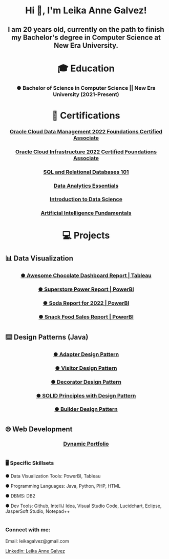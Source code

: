 <h1 align="center">Hi 👋, I'm Leika Anne Galvez!</h1>
<h2 align="center">I am 20 years old, currently on the path to finish my Bachelor's degree in Computer Science at New Era University.</h2>

#

<h1 align="center">🎓 Education</h1>
<h3 align="center">● Bachelor of Science in Computer Science || New Era University (2021-Present)</h3>

#
#

<h1 align="center">📃 Certifications</h1>
<h3 align="center"><a href="https://catalog-education.oracle.com/pls/certview/sharebadge?id=0AF86543B254D63A15DECB0C62AA63A8731AEC360E0EACC6D830EC6EAC802575&fbclid=IwAR1w8PQ5IpybsCwhuq6T_wNleDiIb05GSwbscs5jcVorS9rMQg41md2BUos">Oracle Cloud Data Management 2022 Foundations Certified Associate</a></h3>
<h3 align="center"><a href="https://catalog-education.oracle.com/pls/certview/sharebadge?id=648B9D3F38D4158A510C1D1577345C31943428707DC74E1780D3A7696B0FB36E&fbclid=IwAR1WhLU39o665MXjbBgeYuSrG3mrxMdXR_L9-MSaKN46hPzdl9lT1mG3q6A">Oracle Cloud Infrastructure 2022 Certified Foundations Associate</a></h3>
<h3 align="center"><a href="https://courses.cognitiveclass.ai/certificates/270dc97749644b7a8098b233a9a3f7f0">SQL and Relational Databases 101</a></h3>
<h3 align="center"><a href="https://www.credly.com/badges/c25f05a0-ffd7-41ba-a0a3-cff17c5be7ac/public_url">Data Analytics Essentials</a></h3>
<h3 align="center"><a href="https://www.credly.com/badges/5c0e8af9-b90f-4103-99b2-61b6109e1c45/public_url">Introduction to Data Science</a></h3>
<h3 align="center"><a href="https://www.credly.com/badges/c6888538-654e-40b2-9761-78697a15c89f/public_url">Artificial Intelligence Fundamentals</a></h3>

#
#

<h1 align="center">💻 Projects</h1>

<h2>📊 Data Visualization</h2>
<h3 align="center"><a href="https://public.tableau.com/views/AwesomeChocolateDashboardReport_17152700257660/AwesomeChocolateDashboardReport?:language=en-US&:sid=&:redirect=auth&:display_count=n&:origin=viz_share_link">● Awesome Chocolate Dashboard Report | Tableau</a></h3>
<h3 align="center"><a href="https://app.powerbi.com/view?r=eyJrIjoiOGQ1MGFjMmMtMTZmMy00NmQ5LTk1NmItOTEyN2Y3NGQxZmRhIiwidCI6ImNlZjEwOWEwLTE5YmUtNDQ3Yy05NzFhLTk5NTg4OWJiNGU0YSIsImMiOjEwfQ%3D%3D">● Superstore Power Report | PowerBI</a></h3>
<h3 align="center"><a href="https://app.powerbi.com/view?r=eyJrIjoiYzlhNzMyZTMtNDVhYS00NTJlLWI4MDctZjUzNzdmY2Y1N2YzIiwidCI6ImNlZjEwOWEwLTE5YmUtNDQ3Yy05NzFhLTk5NTg4OWJiNGU0YSIsImMiOjEwfQ%3D%3D">● Soda Report for 2022 | PowerBI</a></h3>
<h3 align="center"><a href="https://app.powerbi.com/view?r=eyJrIjoiZTMzMGUwNzctNmE1Yi00MTgzLTgzYjgtZDgwZmQ3NTQyMGE4IiwidCI6ImNlZjEwOWEwLTE5YmUtNDQ3Yy05NzFhLTk5NTg4OWJiNGU0YSIsImMiOjEwfQ%3D%3D">● Snack Food Sales Report | PowerBI</a></h3>

#
<h2> ⌨️ Design Patterns (Java) </h2>
<h3 align="center"><a href="https://github.com/LeikaGalvez/adapterPattern">●  Adapter Design Pattern</a></h3>
<h3 align="center"><a href="https://github.com/LeikaGalvez/visitorPattern">●  Visitor Design Pattern</a></h3>
<h3 align="center"><a href="https://github.com/LeikaGalvez/decoratorPattern">●  Decorator Design Pattern</a></h3>
<h3 align="center"><a href="https://github.com/LeikaGalvez/SOLID_designPattern">●  SOLID Principles with Design Pattern</a></h3>
<h3 align="center"><a href="https://github.com/LeikaGalvez/builderPattern">●  Builder Design Pattern</a></h3>

#

<h2> 🌐 Web Development </h2>
<h3 align="center"><a href="https://github.com/LeikaGalvez/simple_portfolio">Dynamic Portfolio</a></h3>


#
#

<h3 align="left"> 🖥️ Specific Skillsets </h3>
<p align="left">● Data Visualization Tools: PowerBI, Tableau</p>
<p align="left">● Programming Languages: Java, Python, PHP, HTML</p>
<p align="left">● DBMS: DB2</p>
<p align="left">● Dev Tools: Github, IntelliJ Idea, Visual Studio Code, Lucidchart, Eclipse, JasperSoft Studio, Notepad++ </p>


#
#

<h3 align="left">Connect with me:</h3>
<div align="left">
  <p>Email: leikagalvez@gmail.com</p>
  <p><a href="https://www.linkedin.com/in/leika-anne-galvez-8702b8259/">LinkedIn: Leika Anne Galvez</a></p>
</div>



